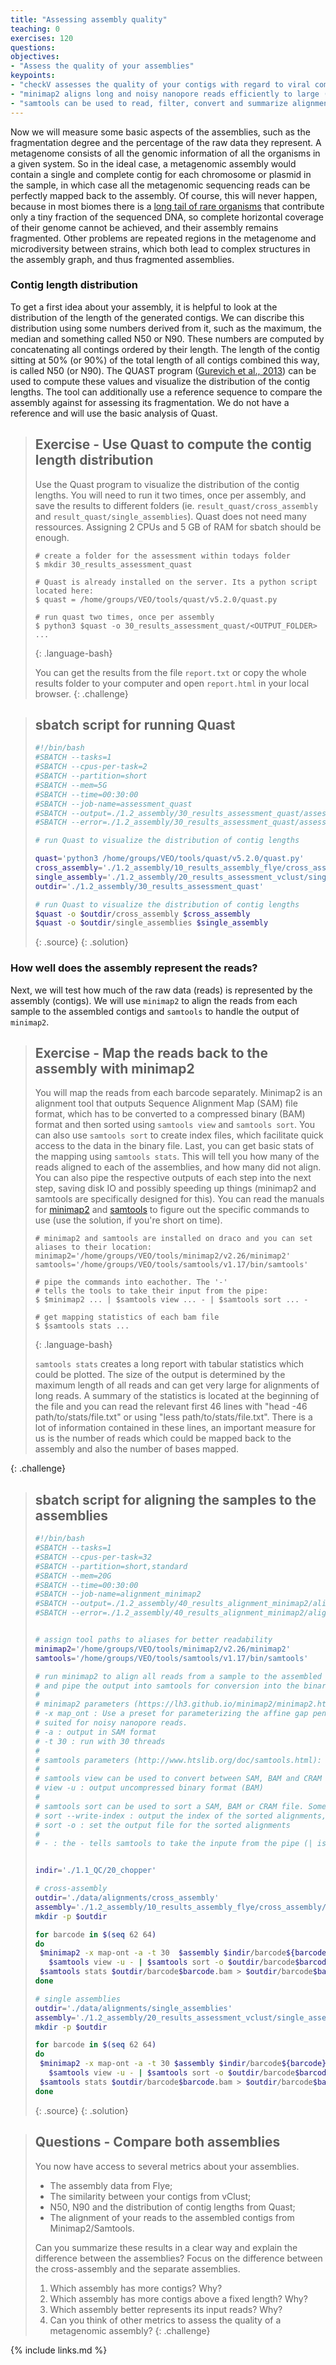 ```yaml
---
title: "Assessing assembly quality"
teaching: 0
exercises: 120
questions:
objectives:
- "Assess the quality of your assemblies"
keypoints:
- "checkV assesses the quality of your contigs with regard to viral completeness and contamination"
- "minimap2 aligns long and noisy nanopore reads efficiently to large (meta)genomes"
- "samtools can be used to read, filter, convert and summarize alignments"
---
```


Now we will measure some basic aspects of the assemblies, such as the fragmentation degree and the 
percentage of the raw data they represent. A metagenome consists of all the genomic information of 
all the organisms in a given system. So in the ideal case, a metagenomic assembly would contain a 
single and complete contig for each chromosome or plasmid in the sample, in which case all the 
metagenomic sequencing reads can be perfectly mapped back to the assembly. Of course, this will 
never happen, because in most biomes there is a [long tail of rare organisms](https://www.nature.com/articles/nmeth0909-636/figures/1) 
that contribute only a tiny fraction of the sequenced DNA, so complete horizontal coverage of their 
genome cannot be achieved, and their assembly remains fragmented. Other problems are repeated 
regions in the metagenome and microdiversity between strains, which both lead to complex structures 
in the assembly graph, and thus fragmented assemblies. 

### Contig length distribution

To get a first idea about your assembly, it is helpful to look at the distribution of the length
of the generated contigs. We can discribe this distribution using some numbers derived from it,
such as the maximum, the median and something called N50 or N90. These numbers are computed by
concatenating all contings ordered by their length. The length of the contig sitting at 50% 
(or 90%) of the total length of all contigs combined this way, is called N50 (or N90). The QUAST 
program ([Gurevich et al., 2013](https://pubmed.ncbi.nlm.nih.gov/23422339/)) can be used to compute
these values and visualize the distribution of the contig lengths. The tool can additionally use a 
reference sequence to compare the assembly against for assessing its fragmentation. We do not have
a reference and will use the basic analysis of Quast.

> ## Exercise - Use Quast to compute the contig length distribution
> Use the Quast program to visualize the distribution of the contig lengths. You will
> need to run it two times, once per assembly, and save the results to different folders 
> (ie. `result_quast/cross_assembly` and `result_quast/single_assemblies`). Quast does not
> need many ressources. Assigning 2 CPUs and 5 GB of RAM for sbatch should be enough.
> 
> ~~~
> # create a folder for the assessment within todays folder
> $ mkdir 30_results_assessment_quast
>
> # Quast is already installed on the server. Its a python script located here:
> $ quast = /home/groups/VEO/tools/quast/v5.2.0/quast.py
> 
> # run quast two times, once per assembly
> $ python3 $quast -o 30_results_assessment_quast/<OUTPUT_FOLDER> ...
> ~~~
> {: .language-bash}
>
> You can get the results from the file `report.txt` or copy the whole results folder to
> your computer and open `report.html` in your local browser.
{: .challenge}

> ## sbatch script for running Quast
> ```bash
>#!/bin/bash
>#SBATCH --tasks=1
>#SBATCH --cpus-per-task=2
>#SBATCH --partition=short
>#SBATCH --mem=5G
>#SBATCH --time=00:30:00
>#SBATCH --job-name=assessment_quast
>#SBATCH --output=./1.2_assembly/30_results_assessment_quast/assessment_quast.slurm.%j.out
>#SBATCH --error=./1.2_assembly/30_results_assessment_quast/assessment_quast.slurm.%j.err
>
># run Quast to visualize the distribution of contig lengths
>
>quast='python3 /home/groups/VEO/tools/quast/v5.2.0/quast.py'
>cross_assembly='./1.2_assembly/10_results_assembly_flye/cross_assembly/assembly.fasta'
>single_assembly='./1.2_assembly/20_results_assessment_vclust/single_assemblies/assembly.fasta'
>outdir='./1.2_assembly/30_results_assessment_quast'
>
># run Quast to visualize the distribution of contig lengths
>$quast -o $outdir/cross_assembly $cross_assembly
>$quast -o $outdir/single_assemblies $single_assembly
> ```
> {: .source}
{: .solution}

### How well does the assembly represent the reads?

Next, we will test how much of the raw data (reads) is represented by the assembly 
(contigs). We will use `minimap2` to align the reads from each sample to the assembled 
contigs and `samtools` to handle the output of `minimap2`. 

> ## Exercise - Map the reads back to the assembly with minimap2
> You will map the reads from each barcode separately. Minimap2 is an alignment 
> tool that outputs Sequence Alignment Map (SAM) file format, which has to be converted to 
> a compressed binary (BAM) format and then sorted using `samtools view` and `samtools sort`. 
> You can also use `samtools sort` to create index files, which facilitate quick access to the 
> data in the binary file. Last, you can get basic stats of the mapping using `samtools stats`. 
> This will tell you how many of the reads aligned to each of the assemblies, and how many did 
> not align. You can also pipe the respective outputs of each step into the next step, saving 
> disk IO and possibly speeding up things (minimap2 and samtools are specifically designed for 
> this). You can read the manuals for [minimap2](https://lh3.github.io/minimap2/minimap2.html)
> and [samtools](http://www.htslib.org/doc/samtools.html) to figure out the specific commands
> to use (use the solution, if you're short on time).
> 
> ~~~
> # minimap2 and samtools are installed on draco and you can set aliases to their location:
> minimap2='/home/groups/VEO/tools/minimap2/v2.26/minimap2'
> samtools='/home/groups/VEO/tools/samtools/v1.17/bin/samtools'
> 
> # pipe the commands into eachother. The '-'
> # tells the tools to take their input from the pipe:
> $ $minimap2 ... | $samtools view ... - | $samtools sort ... -
> 
> # get mapping statistics of each bam file
> $ $samtools stats ...
> ~~~
> {: .language-bash}
> 
> `samtools stats` creates a long report with tabular statistics which could be plotted. 
> The size of the output is determined by the maximum length of all reads and can get very 
> large for alignments of long reads. A summary of the statistics is located at the beginning
> of the file and you can read the relevant first 46 lines with "head -46 path/to/stats/file.txt"
> or using "less path/to/stats/file.txt". There is a lot of information contained in these lines, 
> an important measure for us is the number of reads which could be mapped back to the assembly 
> and also the number of bases mapped.
>
{: .challenge}

> ## sbatch script for aligning the samples to the assemblies
> ```bash
>#!/bin/bash
>#SBATCH --tasks=1
>#SBATCH --cpus-per-task=32
>#SBATCH --partition=short,standard
>#SBATCH --mem=20G
>#SBATCH --time=00:30:00
>#SBATCH --job-name=alignment_minimap2
>#SBATCH --output=./1.2_assembly/40_results_alignment_minimap2/alignment_minimap2.slurm.%j.out
>#SBATCH --error=./1.2_assembly/40_results_alignment_minimap2/alignment_minimap2.slurm.%j.err
>
>
># assign tool paths to aliases for better readability
>minimap2='/home/groups/VEO/tools/minimap2/v2.26/minimap2'
>samtools='/home/groups/VEO/tools/samtools/v1.17/bin/samtools'
>
># run minimap2 to align all reads from a sample to the assembled contigs
># and pipe the output into samtools for conversion into the binary bam format
>#
># minimap2 parameters (https://lh3.github.io/minimap2/minimap2.html):
># -x map_ont : Use a preset for parameterizing the affine gap penalty model for the extension of matched seeds
># suited for noisy nanopore reads.
># -a : output in SAM format
># -t 30 : run with 30 threads
>#
># samtools parameters (http://www.htslib.org/doc/samtools.html):
>#
># samtools view can be used to convert between SAM, BAM and CRAM formats.
># view -u : output uncompressed binary format (BAM)
>#
># samtools sort can be used to sort a SAM, BAM or CRAM file. Some tools expect sorted alignments.
># sort --write-index : output the index of the sorted alignments, can reduce file IO when accessing only a subset of the alignments
># sort -o : set the output file for the sorted alignments
>#
># - : the - tells samtools to take the inpute from the pipe (| is the piping operator).
>
>
>indir='./1.1_QC/20_chopper'
>
># cross-assembly
>outdir='./data/alignments/cross_assembly'
>assembly='./1.2_assembly/10_results_assembly_flye/cross_assembly/assembly.fasta'
>mkdir -p $outdir
>
>for barcode in $(seq 62 64) 
>do 
>  $minimap2 -x map-ont -a -t 30  $assembly $indir/barcode${barcode}_filtered_reads.fastq.gz | \
>    $samtools view -u - | $samtools sort -o $outdir/barcode$barcode.bam --write-index -
>  $samtools stats $outdir/barcode$barcode.bam > $outdir/barcode$barcode_stats.txt
>done
>
># single assemblies
>outdir='./data/alignments/single_assemblies'
>assembly='./1.2_assembly/20_results_assessment_vclust/single_assemblies/assembly.fasta'
>mkdir -p $outdir
>
>for barcode in $(seq 62 64) 
>do 
>  $minimap2 -x map-ont -a -t 30 $assembly $indir/barcode${barcode}_filtered_reads.fastq.gz | \
>    $samtools view -u - | $samtools sort -o $outdir/barcode$barcode.bam --write-index -
>  $samtools stats $outdir/barcode$barcode.bam > $outdir/barcode$barcode_stats.txt
>done
> ```
> {: .source}
{: .solution}

> ## Questions - Compare both assemblies
> You now have access to several metrics about your assemblies.
> 
>   - The assembly data from Flye;
>   - The similarity between your contigs from vClust;
>   - N50, N90 and the distribution of contig lengths from Quast;
>   - The alignment of your reads to the assembled contigs from Minimap2/Samtools.
> 
> Can you summarize these results in a clear way and explain the difference between the
> assemblies? Focus on the difference between the cross-assembly and the separate assemblies.
> 
>   1. Which assembly has more contigs? Why?
>   2. Which assembly has more contigs above a fixed length? Why?
>   3. Which assembly better represents its input reads? Why?
>   4. Can you think of other metrics to assess the quality of a metagenomic assembly?
{: .challenge}

{% include links.md %}
